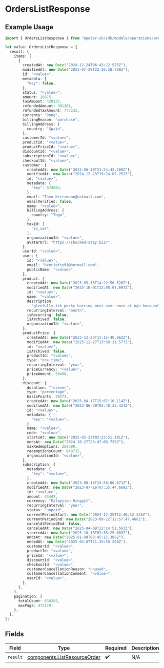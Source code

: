 # OrdersListResponse

## Example Usage

```typescript
import { OrdersListResponse } from "@polar-sh/sdk/models/operations/orderslist.js";

let value: OrdersListResponse = {
  result: {
    items: [
      {
        createdAt: new Date("2024-12-24T06:43:22.575Z"),
        modifiedAt: new Date("2023-07-29T22:16:58.750Z"),
        id: "<value>",
        metadata: {
          "key": false,
        },
        status: "<value>",
        amount: 28975,
        taxAmount: 420137,
        refundedAmount: 301381,
        refundedTaxAmount: 773533,
        currency: "Dong",
        billingReason: "purchase",
        billingAddress: {
          country: "Spain",
        },
        customerId: "<value>",
        productId: "<value>",
        productPriceId: "<value>",
        discountId: "<value>",
        subscriptionId: "<value>",
        checkoutId: "<value>",
        customer: {
          createdAt: new Date("2023-06-18T21:54:42.100Z"),
          modifiedAt: new Date("2024-12-23T19:24:07.252Z"),
          id: "<value>",
          metadata: {
            "key": 674864,
          },
          email: "Theo_Kertzmann@hotmail.com",
          emailVerified: false,
          name: "<value>",
          billingAddress: {
            country: "Togo",
          },
          taxId: [
            "is_vat",
          ],
          organizationId: "<value>",
          avatarUrl: "https://shocked-stay.biz/",
        },
        userId: "<value>",
        user: {
          id: "<value>",
          email: "Henriette91@hotmail.com",
          publicName: "<value>",
        },
        product: {
          createdAt: new Date("2023-05-13T14:22:50.526Z"),
          modifiedAt: new Date("2025-10-01T22:08:07.697Z"),
          id: "<value>",
          name: "<value>",
          description:
            "gleefully irk perky barring next over once at ugh because",
          recurringInterval: "month",
          isRecurring: false,
          isArchived: false,
          organizationId: "<value>",
        },
        productPrice: {
          createdAt: new Date("2023-12-25T13:15:49.662Z"),
          modifiedAt: new Date("2025-12-27T13:08:11.577Z"),
          id: "<value>",
          isArchived: false,
          productId: "<value>",
          type: "one_time",
          recurringInterval: "year",
          priceCurrency: "<value>",
          priceAmount: 59498,
        },
        discount: {
          duration: "forever",
          type: "percentage",
          basisPoints: 20573,
          createdAt: new Date("2025-04-17T15:07:16.114Z"),
          modifiedAt: new Date("2023-06-30T02:48:33.424Z"),
          id: "<value>",
          metadata: {
            "key": "<value>",
          },
          name: "<value>",
          code: "<value>",
          startsAt: new Date("2025-02-22T02:23:51.191Z"),
          endsAt: new Date("2024-10-27T23:47:00.735Z"),
          maxRedemptions: 254390,
          redemptionsCount: 843715,
          organizationId: "<value>",
        },
        subscription: {
          metadata: {
            "key": "<value>",
          },
          createdAt: new Date("2023-08-16T15:58:06.671Z"),
          modifiedAt: new Date("2023-07-16T07:35:44.669Z"),
          id: "<value>",
          amount: 43447,
          currency: "Malaysian Ringgit",
          recurringInterval: "year",
          status: "unpaid",
          currentPeriodStart: new Date("2024-12-25T12:46:52.335Z"),
          currentPeriodEnd: new Date("2023-09-22T12:57:47.488Z"),
          cancelAtPeriodEnd: false,
          canceledAt: new Date("2025-04-09T22:14:51.563Z"),
          startedAt: new Date("2025-10-13T07:38:25.603Z"),
          endsAt: new Date("2025-01-08T05:45:15.386Z"),
          endedAt: new Date("2025-04-07T21:35:58.266Z"),
          customerId: "<value>",
          productId: "<value>",
          priceId: "<value>",
          discountId: "<value>",
          checkoutId: "<value>",
          customerCancellationReason: "unused",
          customerCancellationComment: "<value>",
          userId: "<value>",
        },
      },
    ],
    pagination: {
      totalCount: 630208,
      maxPage: 472170,
    },
  },
};
```

## Fields

| Field                                                                        | Type                                                                         | Required                                                                     | Description                                                                  |
| ---------------------------------------------------------------------------- | ---------------------------------------------------------------------------- | ---------------------------------------------------------------------------- | ---------------------------------------------------------------------------- |
| `result`                                                                     | [components.ListResourceOrder](../../models/components/listresourceorder.md) | :heavy_check_mark:                                                           | N/A                                                                          |